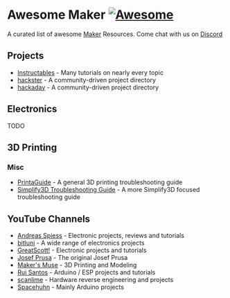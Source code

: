 # Awesome Maker [![Awesome](https://awesome.re/badge-flat2.svg)](https://awesome.re)

A curated list of awesome [Maker](https://en.wikipedia.org/wiki/Maker_culture) Resources. Come chat with us on [Discord](https://discord.gg/WZyyYtA)

## Projects
* [Instructables](https://www.instructables.com/) - Many tutorials on nearly every topic
* [hackster](https://www.hackster.io/projects) - A community-driven project directory
* [hackaday](https://hackaday.io/lists) - A community-driven project directory

## Electronics
TODO

## 3D Printing
### Misc
* [PrintaGuide](https://www.aprintapro.com/printaguide/) - A general 3D printing troubleshooting guide
* [Simplify3D Troubleshooting Guide](https://www.simplify3d.com/support/print-quality-troubleshooting/) - A more Simplify3D focused troubleshooting guide

## YouTube Channels
* [Andreas Spiess](https://www.youtube.com/channel/UCu7_D0o48KbfhpEohoP7YSQ) - Electronic projects, reviews and tutorials
* [bitluni](https://www.youtube.com/user/bitlunislab) - A wide range of electronics projects
* [GreatScott!](https://www.youtube.com/channel/UC6mIxFTvXkWQVEHPsEdflzQ) - Electronic projects and tutorials
* [Josef Prusa](https://www.youtube.com/channel/UCLHAxAdvAKJY0niRJZRYMvg) - The original Josef Prusa
* [Maker's Muse](https://www.youtube.com/channel/UCxQbYGpbdrh-b2ND-AfIybg) - 3D Printing and Modeling
* [Rui Santos](https://www.youtube.com/user/RandomNerdTutorials/) - Arduino / ESP projects and tutorials
* [scanlime](https://www.youtube.com/user/micahjd) - Hardware reverse engineering and projects
* [Spacehuhn](https://www.youtube.com/user/g0ldk) - Mainly Arduino projects
